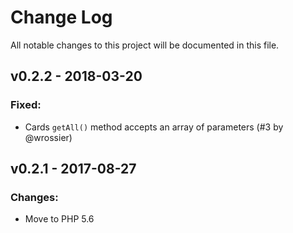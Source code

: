 # Change Log
All notable changes to this project will be documented in this file.

## v0.2.2 - 2018-03-20
### Fixed:
 - Cards `getAll()` method accepts an array of parameters (#3 by @wrossier)

## v0.2.1 - 2017-08-27
### Changes:
 - Move to PHP 5.6
